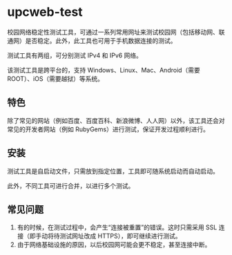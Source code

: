 # upcweb-test

校园网络稳定性测试工具，可通过一系列常用网址来测试校园网（包括移动网、联通网）是否稳定。此外，此工具也可用于手机数据连接的测试。

测试工具有两组，可分别测试 IPv4 和 IPv6 网络。

该测试工具是跨平台的，支持 Windows、Linux、Mac、Android（需要 ROOT）、iOS（需要越狱）等系统。

## 特色

除了常见的网站（例如百度、百度百科、新浪微博、人人网）以外，该工具还会对常见的开发者网站（例如 RubyGems）进行测试，保证开发过程顺利进行。

## 安装

测试工具是自启动文件，只需放到指定位置，工具即可随系统启动而自动启动。

此外，不同工具可进行合并，以进行多个测试。

## 常见问题

1. 有的时候，在测试过程中，会产生“连接被重置”的错误。这时只需采用 SSL 连接（即手动将待测试网址改成 HTTPS），即可继续进行测试。
2. 由于网络基础设施的原因，以后校园网可能会更不稳定，甚至连接中断。
